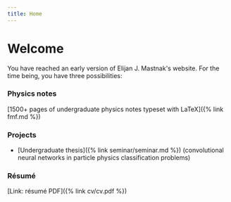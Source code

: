 ```yaml
---
title: Home
---
```

# Welcome
You have reached an early version of Elijan J. Mastnak's website. For the time being, you have three possibilities:

### Physics notes
[1500+ pages of undergraduate physics notes typeset with LaTeX]({% link fmf.md %})

### Projects
- [Undergraduate thesis]({% link seminar/seminar.md %}) (convolutional neural networks in particle physics classification problems)

### Résumé
[Link: résumé PDF]({% link cv/cv.pdf %})
